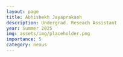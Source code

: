```yaml
---
layout: page
title: Abhishekh Jayaprakash
description: Undergrad. Reseach Assistant
year: Summer 2025
img: assets/img/placeholder.png
importance: 5
category: nexus
---
```

